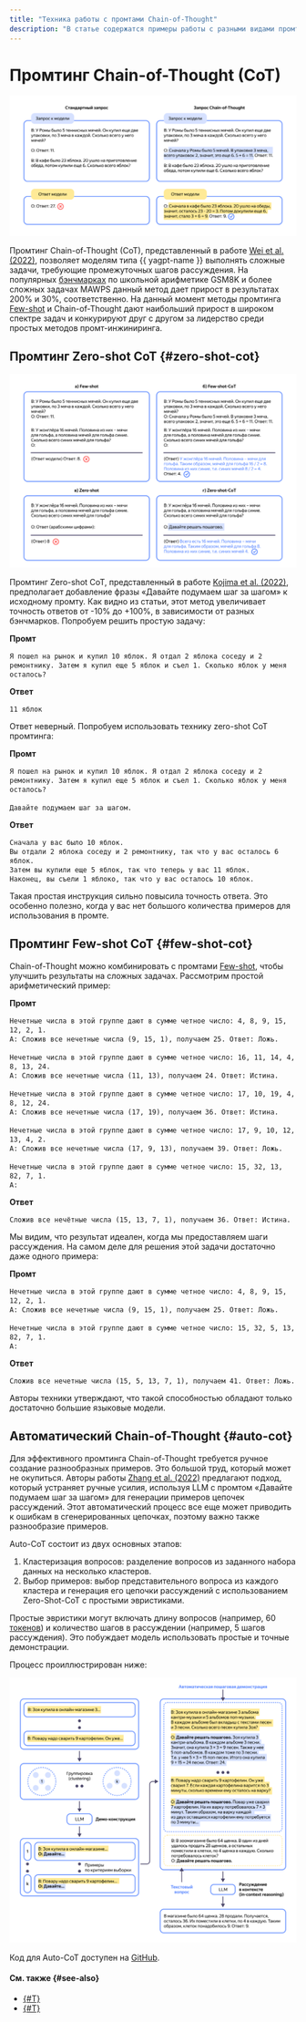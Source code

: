 ```yaml
---
title: "Техника работы с промтами Chain-of-Thought"
description: "В статье содержатся примеры работы с разными видами промтинга техники Chain-of-Thought."
---
```


# Промтинг Chain-of-Thought (CoT)

![cot](../../../_assets/foundation-models/studybook/techniques/image-1.svg)

Промтинг Chain-of-Thought (CoT), представленный в работе [Wei et al. (2022)](https://arxiv.org/abs/2201.11903), позволяет моделям типа {{ yagpt-name }} выполнять сложные задачи, требующие промежуточных шагов рассуждения. На популярных [бэнчмарках](https://habr.com/ru/articles/840530/) по школьной арифметике GSM8K и более сложных задачах MAWPS данный метод дает прирост в результатах 200% и 30%, соответственно. На данный момент методы промтинга [Few-shot](few-shot.md) и Chain-of-Thought дают наибольший прирост в широком спектре задач и конкурируют друг с другом за лидерство среди простых методов промт-инжиниринга.

## Промтинг Zero-shot CoT {#zero-shot-cot}

![zero-cot](../../../_assets/foundation-models/studybook/techniques/image-2.svg)

Промтинг Zero-shot CoT, представленный в работе [Kojima et al. (2022)](https://arxiv.org/abs/2205.11916), предполагает добавление фразы «Давайте подумаем шаг за шагом» к исходному промту. Как видно из статьи, этот метод увеличивает точность ответов от -10% до +100%, в зависимости от разных бэнчмарков. Попробуем решить простую задачу:

**Промт**

```
Я пошел на рынок и купил 10 яблок. Я отдал 2 яблока соседу и 2 ремонтнику. Затем я купил еще 5 яблок и съел 1. Сколько яблок у меня осталось?
```

**Ответ**

```
11 яблок
```

Ответ неверный. Попробуем использовать технику zero-shot CoT промтинга:

**Промт**

```
Я пошел на рынок и купил 10 яблок. Я отдал 2 яблока соседу и 2 ремонтнику. Затем я купил еще 5 яблок и съел 1. Сколько яблок у меня осталось?

Давайте подумаем шаг за шагом.
```

**Ответ**

```
Сначала у вас было 10 яблок.
Вы отдали 2 яблока соседу и 2 ремонтнику, так что у вас осталось 6 яблок.
Затем вы купили еще 5 яблок, так что теперь у вас 11 яблок.
Наконец, вы съели 1 яблоко, так что у вас осталось 10 яблок.
```

Такая простая инструкция сильно повысила точность ответа. Это особенно полезно, когда у вас нет большого количества примеров для использования в промте.

## Промтинг Few-shot CoT {#few-shot-cot}

Chain-of-Thought можно комбинировать с промтами [Few-shot](few-shot.md), чтобы улучшить результаты на сложных задачах. Рассмотрим простой арифметический пример:

**Промт**

```text
Нечетные числа в этой группе дают в сумме четное число: 4, 8, 9, 15, 12, 2, 1.
A: Сложив все нечетные числа (9, 15, 1), получаем 25. Ответ: Ложь.

Нечетные числа в этой группе дают в сумме четное число: 16, 11, 14, 4, 8, 13, 24.
A: Сложив все нечетные числа (11, 13), получаем 24. Ответ: Истина.

Нечетные числа в этой группе дают в сумме четное число: 17, 10, 19, 4, 8, 12, 24.
A: Сложив все нечетные числа (17, 19), получаем 36. Ответ: Истина.

Нечетные числа в этой группе дают в сумме четное число: 17, 9, 10, 12, 13, 4, 2.
A: Сложив все нечетные числа (17, 9, 13), получаем 39. Ответ: Ложь.

Нечетные числа в этой группе дают в сумме четное число: 15, 32, 13, 82, 7, 1.
A:
```

**Ответ**

```text
Сложив все нечётные числа (15, 13, 7, 1), получаем 36. Ответ: Истина.
```

Мы видим, что результат идеален, когда мы предоставляем шаги рассуждения. На самом деле для решения этой задачи достаточно даже одного примера:

**Промт**

```
Нечетные числа в этой группе дают в сумме четное число: 4, 8, 9, 15, 12, 2, 1.
A: Сложив все нечетные числа (9, 15, 1), получаем 25. Ответ: Ложь.

Нечетные числа в этой группе дают в сумме четное число: 15, 32, 5, 13, 82, 7, 1.
A:
```

**Ответ**

```
Сложив все нечетные числа (15, 5, 13, 7, 1), получаем 41. Ответ: Ложь.
```

Авторы техники утверждают, что такой способностью обладают только достаточно большие языковые модели.

## Автоматический Chain-of-Thought {#auto-cot}

Для эффективного промтинга Chain-of-Thought требуется ручное создание разнообразных примеров. Это большой труд, который может не окупиться. Авторы работы [Zhang et al. (2022)](https://arxiv.org/abs/2210.03493) предлагают подход, который устраняет ручные усилия, используя LLM с промтом «Давайте подумаем шаг за шагом» для генерации примеров цепочек рассуждений. Этот автоматический процесс все еще может приводить к ошибкам в сгенерированных цепочках, поэтому важно также разнообразие примеров.

Auto-CoT состоит из двух основных этапов:

1. Кластеризация вопросов: разделение вопросов из заданного набора данных на несколько кластеров.
1. Выбор примеров: выбор представительного вопроса из каждого кластера и генерация его цепочки рассуждений с использованием Zero-Shot-CoT с простыми эвристиками.

Простые эвристики могут включать длину вопросов (например, 60 [токенов](../../concepts/yandexgpt/tokens.md)) и количество шагов в рассуждении (например, 5 шагов рассуждения). Это побуждает модель использовать простые и точные демонстрации.

Процесс проиллюстрирован ниже:

![auto-cot](../../../_assets/foundation-models/studybook/techniques/image-5.svg)

Код для Auto-CoT доступен на [GitHub](https://github.com/amazon-science/auto-cot).

#### См. также {#see-also}

* [{#T}](few-shot.md)
* [{#T}](../../tutorials/yagpt-tuning.md)